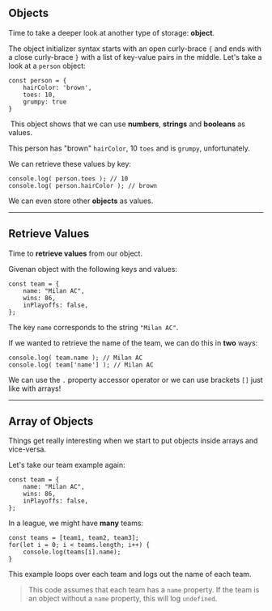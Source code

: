 Objects
-------

Time to take a deeper look at another type of storage: **object**.

The object initializer syntax starts with an open curly-brace `{` and ends with a close curly-brace `}` with a list of key-value pairs in the middle. Let's take a look at a `person` object:

```
const person = {
    hairColor: 'brown',
    toes: 10,
    grumpy: true
}

```

 This object shows that we can use **numbers**, **strings** and **booleans** as values.

This person has "brown" `hairColor`, 10 `toes` and is `grumpy`, unfortunately. 

We can retrieve these values by key:

```
console.log( person.toes ); // 10
console.log( person.hairColor ); // brown

```

We can even store other **objects** as values.

---


Retrieve Values
---------------

Time to **retrieve values** from our object.

Givenan object with the following keys and values:

```
const team = {
    name: "Milan AC",
    wins: 86,
    inPlayoffs: false,
};

```

The key `name` corresponds to the string `"Milan AC"`.

If we wanted to retrieve the name of the team, we can do this in **two** ways:

```
console.log( team.name ); // Milan AC
console.log( team['name'] ); // Milan AC

```

We can use the `.` property accessor operator or we can use brackets `[]` just like with arrays!


--- 

Array of Objects
----------------

Things get really interesting when we start to put objects inside arrays and vice-versa.

Let's take our team example again:

```
const team = {
    name: "Milan AC",
    wins: 86,
    inPlayoffs: false,
};

```

In a league, we might have **many** teams:

```
const teams = [team1, team2, team3];
for(let i = 0; i < teams.length; i++) {
    console.log(teams[i].name);
}

```

This example loops over each team and logs out the name of each team.

> This code assumes that each team has a `name` property. If the team is an object without a `name` property, this will log `undefined`.